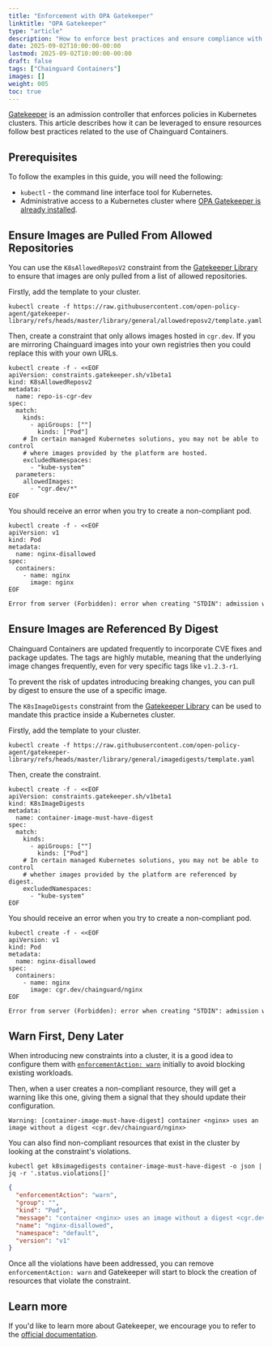 ```yaml
---
title: "Enforcement with OPA Gatekeeper"
linktitle: "OPA Gatekeeper"
type: "article"
description: "How to enforce best practices and ensure compliance with OPA Gatekeeper."
date: 2025-09-02T10:00:00-00:00
lastmod: 2025-09-02T10:00:00-00:00
draft: false
tags: ["Chainguard Containers"]
images: []
weight: 005
toc: true
---
```


[Gatekeeper](https://open-policy-agent.github.io/gatekeeper/website/) is an
admission controller that enforces policies in Kubernetes clusters. This
article describes how it can be leveraged to ensure resources follow best
practices related to the use of Chainguard Containers.

## Prerequisites

To follow the examples in this guide, you will need the following:
- `kubectl` - the command line interface tool for Kubernetes.
- Administrative access to a Kubernetes cluster where [OPA Gatekeeper is
  already installed](https://open-policy-agent.github.io/gatekeeper/website/docs/install).

## Ensure Images are Pulled From Allowed Repositories

You can use the `K8sAllowedReposV2` constraint from the [Gatekeeper
Library](https://github.com/open-policy-agent/gatekeeper-library) to
ensure that images are only pulled from a list of allowed repositories.

Firstly, add the template to your cluster.

```shell
kubectl create -f https://raw.githubusercontent.com/open-policy-agent/gatekeeper-library/refs/heads/master/library/general/allowedreposv2/template.yaml
```

Then, create a constraint that only allows images hosted in `cgr.dev`. If you
are mirroring Chainguard images into your own registries then you could replace
this with your own URLs.

```shell
kubectl create -f - <<EOF
apiVersion: constraints.gatekeeper.sh/v1beta1
kind: K8sAllowedReposv2
metadata:
  name: repo-is-cgr-dev
spec:
  match:
    kinds:
      - apiGroups: [""]
        kinds: ["Pod"]
    # In certain managed Kubernetes solutions, you may not be able to control
    # where images provided by the platform are hosted.
    excludedNamespaces:
      - "kube-system"
  parameters:
    allowedImages:
      - "cgr.dev/*"
EOF
```

You should receive an error when you try to create a non-compliant pod.

```shell
kubectl create -f - <<EOF
apiVersion: v1
kind: Pod
metadata:
  name: nginx-disallowed
spec:
  containers:
    - name: nginx
      image: nginx
EOF
```

```txt
Error from server (Forbidden): error when creating "STDIN": admission webhook "validation.gatekeeper.sh" denied the request: [repo-is-cgr-dev] container <nginx> has an invalid image <nginx>, allowed images are ["cgr.dev/*"]
```

## Ensure Images are Referenced By Digest

Chainguard Containers are updated frequently to incorporate CVE fixes and
package updates. The tags are highly mutable, meaning that the underlying image
changes frequently, even for very specific tags like `v1.2.3-r1`.

To prevent the risk of updates introducing breaking changes, you can pull by
digest to ensure the use of a specific image.

The `K8sImageDigests` constraint from the [Gatekeeper
Library](https://github.com/open-policy-agent/gatekeeper-library) can be used to
mandate this practice inside a Kubernetes cluster.

Firstly, add the template to your cluster.

```shell
kubectl create -f https://raw.githubusercontent.com/open-policy-agent/gatekeeper-library/refs/heads/master/library/general/imagedigests/template.yaml
```

Then, create the constraint.

```shell
kubectl create -f - <<EOF
apiVersion: constraints.gatekeeper.sh/v1beta1
kind: K8sImageDigests
metadata:
  name: container-image-must-have-digest
spec:
  match:
    kinds:
      - apiGroups: [""]
        kinds: ["Pod"]
    # In certain managed Kubernetes solutions, you may not be able to control
    # whether images provided by the platform are referenced by digest.
    excludedNamespaces:
      - "kube-system"
EOF
```

You should receive an error when you try to create a non-compliant pod.

```shell
kubectl create -f - <<EOF
apiVersion: v1
kind: Pod
metadata:
  name: nginx-disallowed
spec:
  containers:
    - name: nginx
      image: cgr.dev/chainguard/nginx
EOF
```

```txt
Error from server (Forbidden): error when creating "STDIN": admission webhook "validation.gatekeeper.sh" denied the request: [container-image-must-have-digest] container <nginx> uses an image without a digest <cgr.dev/chainguard/nginx>
```

## Warn First, Deny Later

When introducing new constraints into a cluster, it is a good idea to configure
them with [`enforcementAction:
warn`](https://open-policy-agent.github.io/gatekeeper/website/docs/violations/#warn-enforcement-action)
initially to avoid blocking existing workloads.

Then, when a user creates a non-compliant resource, they will get a warning like
this one, giving them a signal that they should update their configuration.

```
Warning: [container-image-must-have-digest] container <nginx> uses an image without a digest <cgr.dev/chainguard/nginx>
```

You can also find non-compliant resources that exist in the cluster by looking
at the constraint's violations.

```shell
kubectl get k8simagedigests container-image-must-have-digest -o json | jq -r '.status.violations[]'
```

```json
{
  "enforcementAction": "warn",
  "group": "",
  "kind": "Pod",
  "message": "container <nginx> uses an image without a digest <cgr.dev/chainguard/nginx>",
  "name": "nginx-disallowed",
  "namespace": "default",
  "version": "v1"
}
```

Once all the violations have been addressed, you can remove `enforcementAction:
warn` and Gatekeeper will start to block the creation of resources that violate
the constraint.

## Learn more

If you'd like to learn more about Gatekeeper, we encourage you to refer to the
[official
documentation](https://open-policy-agent.github.io/gatekeeper/website/docs/).
